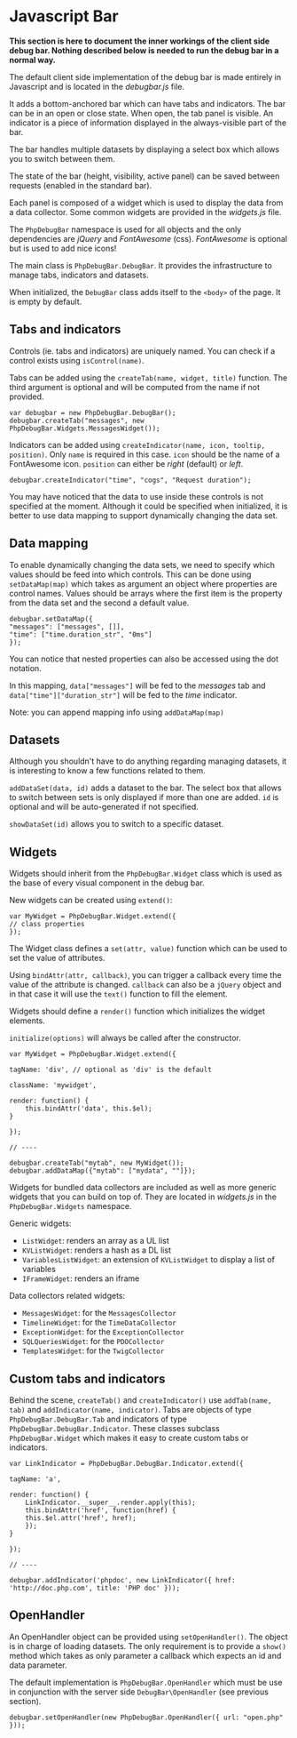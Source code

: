 # Javascript Bar

**This section is here to document the inner workings of the client side debug bar.
Nothing described below is needed to run the debug bar in a normal way.**

The default client side implementation of the debug bar is made
entirely in Javascript and is located in the *debugbar.js* file.

It adds a bottom-anchored bar which can have tabs and indicators.
The bar can be in an open or close state. When open, the tab panel is
visible.
An indicator is a piece of information displayed in the always-visible
part of the bar.

The bar handles multiple datasets by displaying a select box
which allows you to switch between them.

The state of the bar (height, visibility, active panel) can be saved
between requests (enabled in the standard bar).

Each panel is composed of a widget which is used to display the
data from a data collector. Some common widgets are provided in
the *widgets.js* file.

The `PhpDebugBar` namespace is used for all objects and the only
dependencies are *jQuery* and *FontAwesome* (css). *FontAwesome* is
optional but is used to add nice icons!

The main class is `PhpDebugBar.DebugBar`. It provides the infrastructure
to manage tabs, indicators and datasets.

When initialized, the `DebugBar` class adds itself to the `<body>` of the
page. It is empty by default.

## Tabs and indicators

Controls (ie. tabs and indicators) are uniquely named. You can check if
a control exists using `isControl(name)`.

Tabs can be added using the `createTab(name, widget, title)` function.
The third argument is optional and will be computed from the name if not
provided.

    var debugbar = new PhpDebugBar.DebugBar();
    debugbar.createTab("messages", new PhpDebugBar.Widgets.MessagesWidget());

Indicators can be added using `createIndicator(name, icon, tooltip, position)`.
Only `name` is required in this case. `icon` should be the name of a FontAwesome
icon. `position` can either be *right* (default) or *left*.

    debugbar.createIndicator("time", "cogs", "Request duration");

You may have noticed that the data to use inside these controls is not
specified at the moment. Although it could be specified when initialized, it
is better to use data mapping to support dynamically changing the data set.

## Data mapping

To enable dynamically changing the data sets, we need to specify which values
should be feed into which controls. This can be done using `setDataMap(map)`
which takes as argument an object where properties are control names. Values
should be arrays where the first item is the property from the data set and
the second a default value.

    debugbar.setDataMap({
	"messages": ["messages", []],
	"time": ["time.duration_str", "0ms"]
    });

You can notice that nested properties can also be accessed using the dot
notation.

In this mapping, `data["messages"]` will be fed to the *messages* tab
and `data["time"]["duration_str"]` will be fed to the *time* indicator.

Note: you can append mapping info using `addDataMap(map)`

## Datasets

Although you shouldn't have to do anything regarding managing datasets,
it is interesting to know a few functions related to them.

`addDataSet(data, id)` adds a dataset to the bar. The select box that
allows to switch between sets is only displayed if more than one are added.
`id` is optional and will be auto-generated if not specified.

`showDataSet(id)` allows you to switch to a specific dataset.

## Widgets

Widgets should inherit from the `PhpDebugBar.Widget` class which is used
as the base of every visual component in the debug bar.

New widgets can be created using `extend()`:

    var MyWidget = PhpDebugBar.Widget.extend({
	// class properties
    });

The Widget class defines a `set(attr, value)` function which can be used
to set the value of attributes.

Using `bindAttr(attr, callback)`, you can trigger a callback every time
the value of the attribute is changed. `callback` can also be a `jQuery`
object and in that case it will use the `text()` function to fill the element.

Widgets should define a `render()` function which initializes the widget
elements.

`initialize(options)` will always be called after the constructor.

    var MyWidget = PhpDebugBar.Widget.extend({

	tagName: 'div', // optional as 'div' is the default

	className: 'mywidget',

	render: function() {
	    this.bindAttr('data', this.$el);
	}

    });

    // ----

    debugbar.createTab("mytab", new MyWidget());
    debugbar.addDataMap({"mytab": ["mydata", ""]});

Widgets for bundled data collectors are included as well as more generic
widgets that you can build on top of. They are located in *widgets.js* in
the `PhpDebugBar.Widgets` namespace.

Generic widgets:

 - `ListWidget`: renders an array as a UL list
 - `KVListWidget`: renders a hash as a DL list
 - `VariablesListWidget`: an extension of `KVListWidget` to display a list of variables
 - `IFrameWidget`: renders an iframe

Data collectors related widgets:

 - `MessagesWidget`: for the `MessagesCollector`
 - `TimelineWidget`: for the `TimeDataCollector`
 - `ExceptionWidget`: for the `ExceptionCollector`
 - `SQLQueriesWidget`: for the `PDOCollector`
 - `TemplatesWidget`: for the `TwigCollector`

## Custom tabs and indicators

Behind the scene, `createTab()` and `createIndicator()` use `addTab(name, tab)` and
`addIndicator(name, indicator)`. Tabs are objects of type `PhpDebugBar.DebugBar.Tab`
and indicators of type `PhpDebugBar.DebugBar.Indicator`. These classes subclass
`PhpDebugBar.Widget` which makes it easy to create custom tabs or indicators.

    var LinkIndicator = PhpDebugBar.DebugBar.Indicator.extend({

	tagName: 'a',

	render: function() {
	    LinkIndicator.__super__.render.apply(this);
	    this.bindAttr('href', function(href) {
		this.$el.attr('href', href);
	    });
	}

    });

    // ----

    debugbar.addIndicator('phpdoc', new LinkIndicator({ href: 'http://doc.php.com', title: 'PHP doc' }));

## OpenHandler

An OpenHandler object can be provided using `setOpenHandler()`. The object is in charge
of loading datasets. The only requirement is to provide a `show()` method which takes
as only parameter a callback which expects an id and data parameter.

The default implementation is `PhpDebugBar.OpenHandler` which must be use in conjunction
with the server side `DebugBar\OpenHandler` (see previous section).

    debugbar.setOpenHandler(new PhpDebugBar.OpenHandler({ url: "open.php" }));
